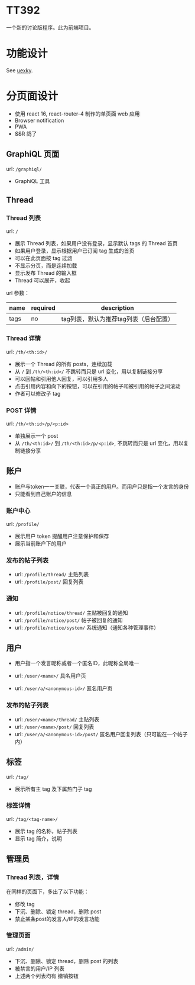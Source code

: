 # TT392

一个新的讨论版程序。此为前端项目。

# 功能设计
See [uexky](https://gitlab.com/abyss.club/uexky).

# 分页面设计

* 使用 react 16, react-router-4 制作的单页面 web 应用
* Browser notification
* PWA
* ~~SSR~~ 鸽了

## GraphiQL 页面

url: `/graphiql/`
* GraphiQL 工具

## Thread

### Thread 列表

url: `/`
* 展示 Thread 列表，如果用户没有登录，显示默认 tags 的 Thread 首页
* 如果用户登录，显示根据用户已订阅 tag 生成的首页
* 可以在此页面按 tag 过滤
* 不显示分页，而是连续加载
* 显示发布 Thread 的输入框
* Thread 可以展开，收起

url 参数：

|name|required|description|
|----|----|----|
|tags|no|tag列表，默认为推荐tag列表（后台配置）|

### Thread 详情

url: `/th/<th:id>/`
* 展示一个 Thread 的所有 posts，连续加载
* 从 `/` 到 `/th/<th:id>/` 不跳转而只是 url 变化，用以复制链接分享
* 可以回帖和引用他人回复，可以引用多人
* 点击引用内容和向下的按钮，可以在引用的帖子和被引用的帖子之间滚动
* 作者可以修改子 tag

### POST 详情

url: `/th/<th:id>/p/<p:id>`
* 单独展示一个 post
* 从 `/th/<th:id>/` 到 `/th/<th:id>/p/<p:id>`, 不跳转而只是 url 变化，用以复制链接分享

## 账户

* 账户与token一一关联，代表一个真正的用户。而用户只是指一个发言的身份
* 只能看到自己账户的信息

### 账户中心

url: `/profile/`
* 展示用户 token 提醒用户注意保护和保存
* 展示当前账户下的用户

### 发布的帖子列表

* url: `/profile/thread/` 主贴列表
* url: `/profile/post/` 回复列表

### 通知

* url: `/profile/notice/thread/` 主贴被回复的通知
* url: `/profile/notice/post/` 帖子被回复的通知
* url: `/profile/notice/system/` 系统通知（通知各种管理事件）

## 用户

* 用户指一个发言昵称或者一个匿名ID，此昵称全局唯一

* url: `/user/<name>/` 具名用户页
* url: `/user/a/<anonymous-id>/` 匿名用户页

### 发布的帖子列表

* url: `/user/<name>/thread/` 主贴列表
* url: `/user/<name>/post/` 回复列表
* url: `/user/a/<anonymous-id>/post/` 匿名用户回复列表（只可能在一个帖子内）

## 标签

url: `/tag/`
* 展示所有主 tag 及下属热门子 tag

### 标签详情

url: `/tag/<tag-name>/`
* 展示 tag 的名称，帖子列表
* 显示 tag 简介，说明

## 管理员

### Thread 列表，详情

在同样的页面下，多出了以下功能：

* 修改 tag
* 下沉、删除、锁定 thread，删除 post
* 禁止某条post的发言人/IP的发言功能

### 管理页面

url: `/admin/`
* 下沉、删除、锁定 thread，删除 post 的列表
* 被禁言的用户/IP 列表
* 上述两个列表均有 撤销按钮
